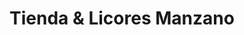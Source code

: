 ---
title: "Tienda & Licores Manzano"
url: /suchitoto/tienda-und-licores-manzano/
shop: comodidad
---